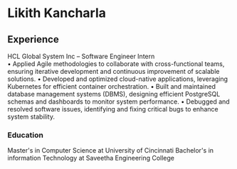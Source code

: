 # Likith Kancharla



## Experience
HCL Global System Inc – Software Engineer Intern                                                                           
•	Applied Agile methodologies to collaborate with cross-functional teams, ensuring iterative development and continuous improvement of scalable solutions.
•	Developed and optimized cloud-native applications, leveraging Kubernetes for efficient container orchestration.
•	Built and maintained database management systems (DBMS), designing efficient PostgreSQL schemas and dashboards to monitor system performance.
•	Debugged and resolved software issues, identifying and fixing critical bugs to enhance system stability.


### Education
Master's in Computer Science at University of Cincinnati
Bachelor's in information Technology at Saveetha Engineering College



